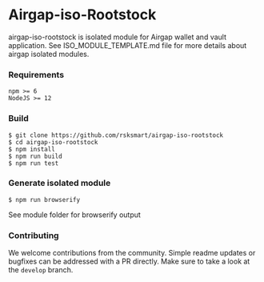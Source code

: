 # Airgap-iso-Rootstock

airgap-iso-rootstock is isolated module for Airgap wallet and vault application. See ISO_MODULE_TEMPLATE.md file for more details about airgap isolated modules.

### Requirements

```
npm >= 6
NodeJS >= 12
```

### Build

```
$ git clone https://github.com/rsksmart/airgap-iso-rootstock
$ cd airgap-iso-rootstock
$ npm install
$ npm run build
$ npm run test
```

### Generate isolated module
```
$ npm run browserify
```
See module folder for browserify output

### Contributing

We welcome contributions from the community. Simple readme updates or bugfixes can be addressed with a PR directly.
Make sure to take a look at the `develop` branch.
